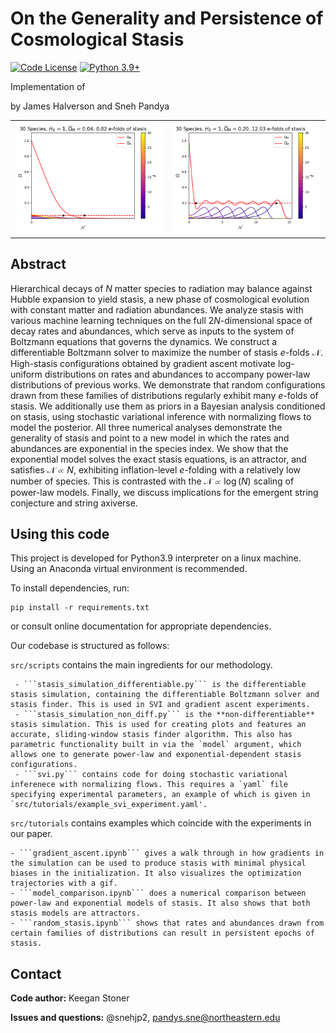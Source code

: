 # On the Generality and Persistence of Cosmological Stasis

[![Code License](https://img.shields.io/badge/license-MIT-blue)](https://github.com/snehjp2/diff-stasis/blob/main/LICENSE)
[![Python 3.9+](https://img.shields.io/badge/python-3.9+-blue.svg)](https://www.python.org/downloads/release/python-390/)

Implementation of 

<arxiv link>

by James Halverson and Sneh Pandya


<table>
    <tr>
        <td><img src="src/tutorials/stasis_gif.gif" alt="GIF" style="width: 600px;"/></td>
        <td><img src="src/tutorials/last_frame.png" alt="PNG" style="width: 600px;"/></td>
    </tr>
</table>

## Abstract

Hierarchical decays of $N$ matter species to radiation may balance against Hubble expansion to yield stasis, a new phase of cosmological evolution with constant matter and radiation abundances. We analyze stasis with various machine learning techniques on the full $2N$-dimensional space of decay rates and abundances, which serve as inputs to the system of Boltzmann equations that governs the dynamics. We construct a differentiable Boltzmann solver to maximize the number of stasis $e$-folds $\mathcal{N}$. High-stasis configurations obtained by gradient ascent motivate log-uniform distributions on rates and abundances to accompany power-law distributions of previous works. We demonstrate that random configurations drawn from these families of distributions regularly exhibit many $e$-folds of stasis. We additionally use them as priors in a Bayesian analysis conditioned on stasis, using stochastic variational inference with normalizing flows to model the posterior. All three numerical analyses demonstrate the generality of stasis and point to a new model in which the rates and abundances are exponential in the species index. We show that the exponential model solves the exact stasis equations, is an attractor, and satisfies $\mathcal{N}\propto N$, exhibiting inflation-level $e$-folding with a relatively low number of species. This is contrasted with the $\mathcal{N}\propto \log(N)$ scaling of power-law models. Finally, we discuss implications for the emergent string conjecture and string axiverse.

## Using this code

This project is developed for Python3.9 interpreter on a linux machine. Using an Anaconda virtual environment is recommended.

To install dependencies, run:

```console
pip install -r requirements.txt
```

or consult online documentation for appropriate dependencies.

Our codebase is structured as follows:

`src/scripts` contains the main ingredients for our methodology.

     - ```stasis_simulation_differentiable.py``` is the differentiable stasis simulation, containing the differentiable Boltzmann solver and stasis finder. This is used in SVI and gradient ascent experiments.
     - ```stasis_simulation_non_diff.py``` is the **non-differentiable** stasis simulation. This is used for creating plots and features an accurate, sliding-window stasis finder algorithm. This also has parametric functionality built in via the `model` argument, which allows one to generate power-law and exponential-dependent stasis configurations.
     - ```svi.py``` contains code for doing stochastic variational inferenece with normalizing flows. This requires a `yaml` file specifying experimental parameters, an example of which is given in `src/tutorials/example_svi_experiment.yaml'.

`src/tutorials` contains examples which coincide with the experiments in our paper. 

    - ```gradient_ascent.ipynb``` gives a walk through in how gradients in the simulation can be used to produce stasis with minimal physical biases in the initialization. It also visualizes the optimization trajectories with a gif.
    - ```model_comparison.ipynb``` does a numerical comparison between power-law and exponential models of stasis. It also shows that both stasis models are attractors.
    - ```random_stasis.ipynb``` shows that rates and abundances drawn from certain families of distributions can result in persistent epochs of stasis.


## Contact

**Code author:** Keegan Stoner <p> 

**Issues and questions:** @snehjp2, pandys.sne@northeastern.edu <p>